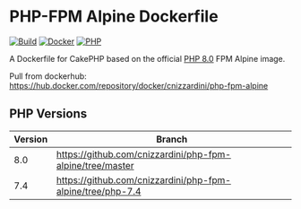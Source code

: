 # PHP-FPM Alpine Dockerfile

[![Build](https://github.com/cnizzardini/cakephp-fpm-alpine/actions/workflows/docker-image.yml/badge.svg)](https://github.com/cnizzardini/cakephp-fpm-alpine/actions/workflows/docker-image.yml)
[![Docker](https://img.shields.io/badge/docker-0db7ed.svg?logo=docker)](https://hub.docker.com/repository/docker/cnizzardini/php-fpm-alpine)
[![PHP](https://img.shields.io/badge/php-8.0-8892BF.svg?logo=php)](https://php.net/)

A Dockerfile for CakePHP based on the official [PHP 8.0](https://hub.docker.com/_/php) FPM Alpine image.

Pull from dockerhub: https://hub.docker.com/repository/docker/cnizzardini/php-fpm-alpine

## PHP Versions

| Version     | Branch 		|
| ----------- | ----------- |
| 8.0      	| https://github.com/cnizzardini/php-fpm-alpine/tree/master |
| 7.4   	| https://github.com/cnizzardini/php-fpm-alpine/tree/php-7.4 |